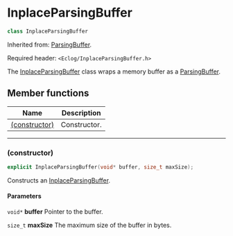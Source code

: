 # InplaceParsingBuffer

```c++
class InplaceParsingBuffer
```

Inherited from: [ParsingBuffer](ParsingBuffer.md).

Required header: `<Eclog/InplaceParsingBuffer.h>`

The [InplaceParsingBuffer](InplaceParsingBuffer.md) class wraps a memory buffer as a [ParsingBuffer](ParsingBuffer.md).

## Member functions

| Name | Description |
| ---- | ---- |
| [(constructor)](#constructor) | Constructor. |

* * *

### (constructor)

```c++
explicit InplaceParsingBuffer(void* buffer, size_t maxSize);
```

Constructs an [InplaceParsingBuffer](InplaceParsingBuffer.md).

#### Parameters

`void*` **buffer** Pointer to the buffer.

`size_t` **maxSize** The maximum size of the buffer in bytes.

